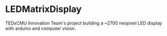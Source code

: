 # LEDMatrixDisplay
TEDxCMU Innovation Team's project building a ~2700 neopixel LED display with arduino and computer vision.
